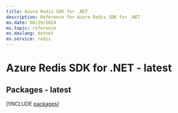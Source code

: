 ```yaml
---
title: Azure Redis SDK for .NET
description: Reference for Azure Redis SDK for .NET
ms.date: 08/29/2024
ms.topic: reference
ms.devlang: dotnet
ms.service: redis
---
```

# Azure Redis SDK for .NET - latest
## Packages - latest
[!INCLUDE [packages](redis-index.md)]